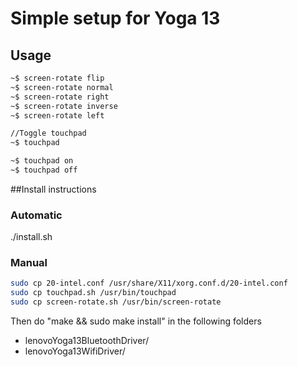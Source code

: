 # Simple setup for Yoga 13

## Usage

```bash
~$ screen-rotate flip 
~$ screen-rotate normal
~$ screen-rotate right
~$ screen-rotate inverse
~$ screen-rotate left

//Toggle touchpad
~$ touchpad

~$ touchpad on
~$ touchpad off
```

##Install instructions

### Automatic

./install.sh

### Manual

```bash
sudo cp 20-intel.conf /usr/share/X11/xorg.conf.d/20-intel.conf
sudo cp touchpad.sh /usr/bin/touchpad
sudo cp screen-rotate.sh /usr/bin/screen-rotate
```

Then do "make && sudo make install" in the following folders

- lenovoYoga13BluetoothDriver/
- lenovoYoga13WifiDriver/
